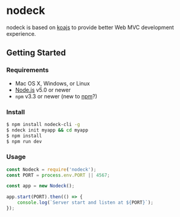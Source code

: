 # nodeck

nodeck is based on [koajs](https://github.com/koajs/koa) to provide better Web MVC development experience.

## Getting Started

### Requirements

  * Mac OS X, Windows, or Linux
  * [Node.js](https://nodejs.org/) v5.0 or newer
  * `npm` v3.3 or newer (new to [npm](https://docs.npmjs.com/)?)

### Install
```sh
$ npm install nodeck-cli -g
$ ndeck init myapp && cd myapp
$ npm install
$ npm run dev
```

### Usage
```js
const Nodeck = require('nodeck');
const PORT = process.env.PORT || 4567;

const app = new Nodeck();

app.start(PORT).then(() => {
    console.log(`Server start and listen at ${PORT}`);
});
```
